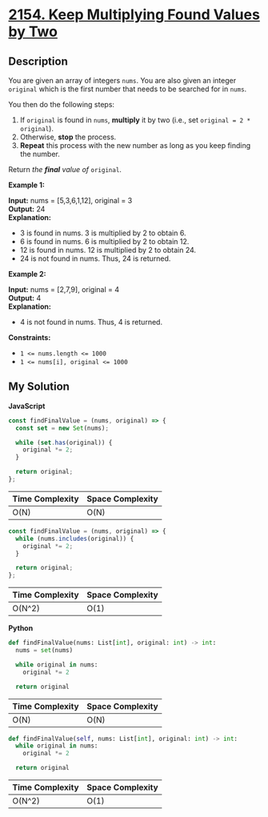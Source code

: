 # [2154. Keep Multiplying Found Values by Two](https://leetcode.com/problems/keep-multiplying-found-values-by-two)

## Description

You are given an array of integers `nums`. You are also given an integer `original` which is the first number that needs to be searched for in `nums`.

You then do the following steps:

1.  If `original` is found in `nums`, **multiply** it by two (i.e., set `original = 2 * original`).
2.  Otherwise, **stop** the process.
3.  **Repeat** this process with the new number as long as you keep finding the number.

Return _the **final** value of_ `original`.

**Example 1:**

**Input:** nums = \[5,3,6,1,12\], original = 3  
**Output:** 24  
**Explanation:**

- 3 is found in nums. 3 is multiplied by 2 to obtain 6.
- 6 is found in nums. 6 is multiplied by 2 to obtain 12.
- 12 is found in nums. 12 is multiplied by 2 to obtain 24.
- 24 is not found in nums. Thus, 24 is returned.

**Example 2:**

**Input:** nums = \[2,7,9\], original = 4  
**Output:** 4  
**Explanation:**

- 4 is not found in nums. Thus, 4 is returned.

**Constraints:**

- `1 <= nums.length <= 1000`
- `1 <= nums[i], original <= 1000`

## My Solution

**JavaScript**

```js
const findFinalValue = (nums, original) => {
  const set = new Set(nums);

  while (set.has(original)) {
    original *= 2;
  }

  return original;
};
```

| Time Complexity | Space Complexity |
| --------------- | ---------------- |
| O(N)            | O(N)             |

```js
const findFinalValue = (nums, original) => {
  while (nums.includes(original)) {
    original *= 2;
  }

  return original;
};
```

| Time Complexity | Space Complexity |
| --------------- | ---------------- |
| O(N^2)          | O(1)             |

**Python**

```python
def findFinalValue(nums: List[int], original: int) -> int:
  nums = set(nums)

  while original in nums:
    original *= 2

  return original
```

| Time Complexity | Space Complexity |
| --------------- | ---------------- |
| O(N)            | O(N)             |

```python
def findFinalValue(self, nums: List[int], original: int) -> int:
  while original in nums:
    original *= 2

  return original
```

| Time Complexity | Space Complexity |
| --------------- | ---------------- |
| O(N^2)          | O(1)             |
